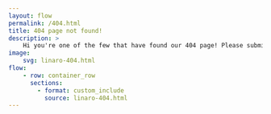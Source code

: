 ```yaml
---
layout: flow
permalink: /404.html
title: 404 page not found!
description: >
    Hi you're one of the few that have found our 404 page! Please submit and issue by clicking the issue button below.
image:
    svg: linaro-404.html
flow:
    - row: container_row
      sections:
        - format: custom_include
          source: linaro-404.html
---
```

